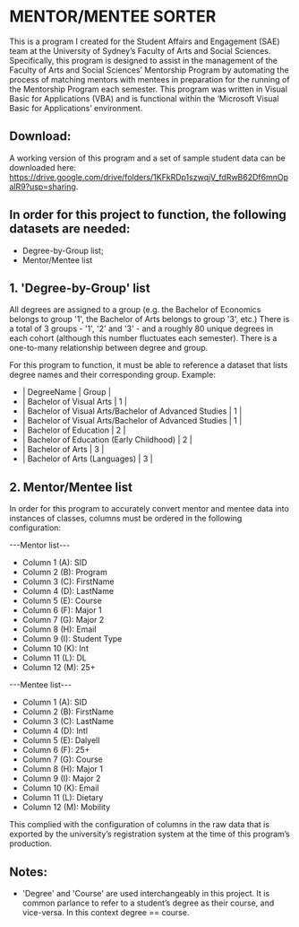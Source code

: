 # MENTOR/MENTEE SORTER
This is a program I created for the Student Affairs and Engagement (SAE) team at the University of Sydney’s Faculty of Arts and Social Sciences. Specifically, this program is designed to assist in the management of the Faculty of Arts and Social Sciences’ Mentorship Program by automating the process of matching mentors with mentees in preparation for the running of the Mentorship Program each semester.
This program was written in Visual Basic for Applications (VBA) and is functional within the ‘Microsoft Visual Basic for Applications’ environment.

## Download:
A working version of this program and a set of sample student data can be downloaded here: https://drive.google.com/drive/folders/1KFkRDp1szwqjV_fdRwB62Df6mnOpalR9?usp=sharing.

## In order for this project to function, the following datasets are needed:
- Degree-by-Group list;
- Mentor/Mentee list

## 1. 'Degree-by-Group' list
All degrees are assigned to a group (e.g. the Bachelor of Economics belongs to group '1', the Bachelor of Arts belongs to group '3', etc.) There is a total of 3 groups - '1', '2' and '3' - and a roughly 80 unique degrees in each cohort (although this number fluctuates each semester). There is a one-to-many relationship between degree and group.

For this program to function, it must be able to reference a dataset that lists degree names and their corresponding group.
Example:

-	| DegreeName | Group |
-	| Bachelor of Visual Arts | 1 |
-	| Bachelor of Visual Arts/Bachelor of Advanced Studies | 1 |
-	| Bachelor of Visual Arts/Bachelor of Advanced Studies | 1 |
-	| Bachelor of Education | 2 |
-	| Bachelor of Education (Early Childhood) | 2 |
-	| Bachelor of Arts | 3 |
-	| Bachelor of Arts (Languages) | 3 |

## 2. Mentor/Mentee list
In order for this program to accurately convert mentor and mentee data into instances of classes, columns must be ordered in the following configuration:

---Mentor list---
- Column 1 (A): SID
- Column 2 (B): Program
- Column 3 (C): FirstName
- Column 4 (D): LastName
- Column 5 (E): Course
- Column 6 (F): Major 1
- Column 7 (G): Major 2
- Column 8 (H): Email
- Column 9 (I): Student Type
- Column 10 (K): Int
- Column 11 (L): DL
- Column 12 (M): 25+

---Mentee list---
- Column 1 (A): SID
- Column 2 (B): FirstName
- Column 3 (C): LastName
- Column 4 (D): Intl
- Column 5 (E): Dalyell
- Column 6 (F): 25+
- Column 7 (G): Course
- Column 8 (H): Major 1
- Column 9 (I): Major 2
- Column 10 (K): Email
- Column 11 (L): Dietary
- Column 12 (M): Mobility

This complied with the configuration of columns in the raw data that is exported by the university’s registration system at the time of this program’s production.

## Notes:
- 'Degree' and 'Course' are used interchangeably in this project. It is common parlance to refer to a student’s degree as their course, and vice-versa. In this context degree == course.
